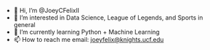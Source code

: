 - 👋 Hi, I’m @JoeyCFelixII
- 👀 I’m interested in Data Science, League of Legends, and Sports in general
- 🌱 I’m currently learning Python + Machine Learning
- 📫 How to reach me email: joeyfelix@knights.ucf.edu
